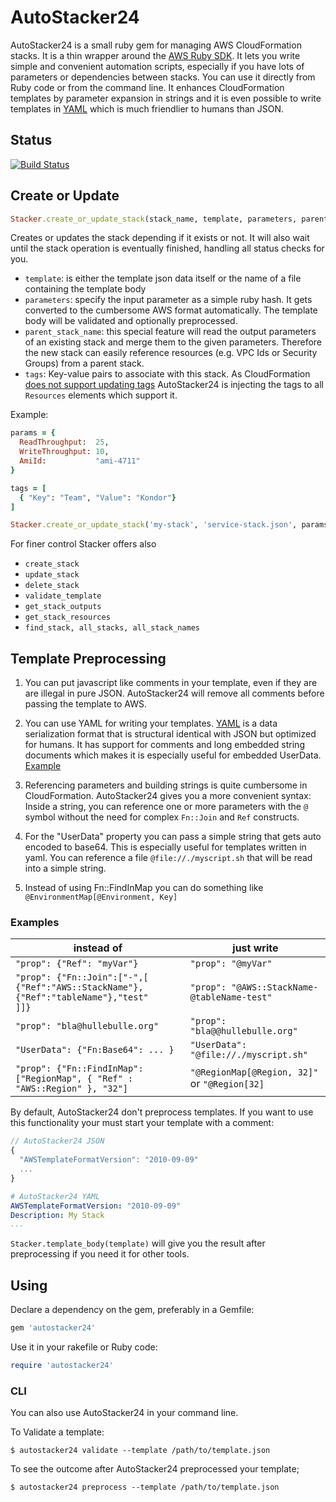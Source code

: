 # AutoStacker24

AutoStacker24 is a small ruby gem for managing AWS CloudFormation stacks.
It is a thin wrapper around the
[AWS Ruby SDK](http://docs.aws.amazon.com/AWSRubySDK/latest/frames.html).
It lets you write simple and convenient automation scripts,
especially if you have lots of parameters or dependencies between stacks.
You can use it directly from Ruby code or from the command line.
It enhances CloudFormation templates by parameter expansion in strings and
it is even possible to write templates in [YAML](examples/yaml-stack.md) which is much friendlier
to humans than JSON.

## Status
[![Build Status](https://travis-ci.org/AutoScout24/autostacker24.svg)](https://travis-ci.org/AutoScout24/autostacker24)

## Create or Update
```ruby
Stacker.create_or_update_stack(stack_name, template, parameters, parent_stack_name = nil, tags = nil)
```
Creates or updates the stack depending if it exists or not.
It will also wait until the stack operation is eventually finished, handling all status checks for you.

  - `template`: is either the template json data itself or the name of a file containing the template body
  - `parameters`: specify the input parameter as a simple ruby hash. It gets converted to the
    cumbersome AWS format automatically.
    The template body will be validated and optionally preprocessed.
  - `parent_stack_name`: this special feature will read the output parameters of an existing stack and
    merge them to the given parameters. Therefore the new stack can easily reference resources
    (e.g. VPC Ids or Security Groups) from a parent stack.
  - `tags`: Key-value pairs to associate with this stack. As CloudFormation [does not support updating tags](http://docs.aws.amazon.com/cli/latest/reference/cloudformation/update-stack.html) AutoStacker24 is injecting the tags to all  `Resources` elements which support it.

Example:

```ruby
params = {
  ReadThroughput:  25,
  WriteThroughput: 10,
  AmiId:           "ami-4711"
}

tags = [
  { "Key": "Team", "Value": "Kondor"}
]

Stacker.create_or_update_stack('my-stack', 'service-stack.json', params, tags)
```

For finer control Stacker offers also

  - `create_stack`
  - `update_stack`
  - `delete_stack`
  - `validate_template`
  - `get_stack_outputs`
  - `get_stack_resources`
  - `find_stack, all_stacks, all_stack_names`

## Template Preprocessing

1. You can put javascript like comments in your template, even if they are are illegal in pure JSON. AutoStacker24 will remove all comments before passing the template to AWS.

2. You can use YAML for writing your templates. [YAML](http://yaml.org/spec/1.2/spec.html) is a data serialization format that is structural identical with JSON but optimized for humans.
It has support for comments and long embedded string documents which makes it is especially useful for embedded UserData.
[Example](examples/yaml-stack.md)

3. Referencing parameters and building strings is quite cumbersome in CloudFormation. AutoStacker24 gives you a more convenient syntax: Inside a string, you can reference one or more parameters with the `@` symbol without the need for complex `Fn::Join` and `Ref` constructs.

4. For the "UserData" property you can pass a simple string that gets  auto encoded to base64. This is especially useful for templates written in yaml. You can reference a file `@file://./myscript.sh` that will be read into a simple string.

5. Instead of using Fn::FindInMap you can do something like `@EnvironmentMap[@Environment, Key]`

### Examples

  instead of | just write
  -- | --
  `"prop": {"Ref": "myVar"}` | `"prop": "@myVar"`
  `"prop": {"Fn::Join":["-",[`<br/>`{"Ref":"AWS::StackName"},{"Ref":"tableName"},"test"`<br/>`]]}`|`"prop": "@AWS::StackName-@tableName-test"`
  `"prop": "bla@hullebulle.org"` | `"prop": "bla@@hullebulle.org"`
  `"UserData": {"Fn:Base64": ... }` | `"UserData": "@file://./myscript.sh"`
  `"prop": {"Fn::FindInMap": ["RegionMap", { "Ref" : "AWS::Region" }, "32"]` | `"@RegionMap[@Region, 32]"` or `"@Region[32]`

By default, AutoStacker24 don't preprocess templates. If you want to use this functionality your must start your template with a comment:

```javascript
// AutoStacker24 JSON
{
  "AWSTemplateFormatVersion": "2010-09-09"
  ...
}
```
```yaml
# AutoStacker24 YAML
AWSTemplateFormatVersion: "2010-09-09"
Description: My Stack
...
```
`Stacker.template_body(template)` will give you the result after preprocessing if you need it for other tools.

## Using

Declare a dependency on the gem, preferably in a Gemfile:

```ruby
gem 'autostacker24'
```
Use it in your rakefile or Ruby code:

```ruby
require 'autostacker24'
```

### CLI

You can also use AutoStacker24 in your command line.

To Validate a template:


```
$ autostacker24 validate --template /path/to/template.json
```

To see the outcome after AutoStacker24 preprocessed your template;

```
$ autostacker24 preprocess --template /path/to/template.json
```
